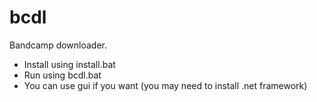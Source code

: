 # bcdl
Bandcamp downloader.

- Install using install.bat
- Run using bcdl.bat
- You can use gui if you want (you may need to install .net framework)

